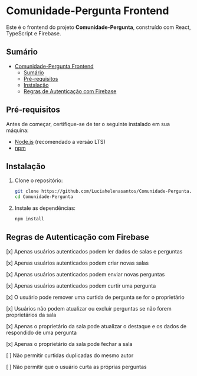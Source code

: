 # Comunidade-Pergunta Frontend

Este é o frontend do projeto **Comunidade-Pergunta**, construído com React, TypeScript e Firebase.

## Sumário

- [Comunidade-Pergunta Frontend](#comunidade-pergunta-frontend)
  - [Sumário](#sumário)
  - [Pré-requisitos](#pré-requisitos)
  - [Instalação](#instalação)
  - [Regras de Autenticação com Firebase](#regras-de-autenticação-com-firebase)

## Pré-requisitos

Antes de começar, certifique-se de ter o seguinte instalado em sua máquina:

- [Node.js](https://nodejs.org/en/download/) (recomendado a versão LTS)
- [npm](https://www.npmjs.com/get-npm)

## Instalação

1. Clone o repositório:

   ```sh
   git clone https://github.com/Luciahelenasantos/Comunidade-Pergunta.git
   cd Comunidade-Pergunta

2. Instale as dependências:

   ```sh
   npm install

## Regras de Autenticação com Firebase

[x] Apenas usuários autenticados podem ler dados de salas e perguntas

[x] Apenas usuários autenticados podem criar novas salas

[x] Apenas usuários autenticados podem enviar novas perguntas

[x] Apenas usuários autenticados podem curtir uma pergunta

[x] O usuário pode remover uma curtida de pergunta se for o proprietário

[x] Usuários não podem atualizar ou excluir perguntas se não forem proprietários da sala

[x] Apenas o proprietário da sala pode atualizar o destaque e os dados de respondido de uma pergunta

[x] Apenas o proprietário da sala pode fechar a sala

[ ] Não permitir curtidas duplicadas do mesmo autor

[ ] Não permitir que o usuário curta as próprias perguntas
